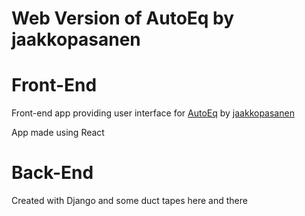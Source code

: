 # Web Version of AutoEq by jaakkopasanen

# Front-End

Front-end app providing user interface for [AutoEq](https://github.com/jaakkopasanen/AutoEq) by [jaakkopasanen](https://github.com/jaakkopasanen)

App made using React

# Back-End
Created with Django and some duct tapes here and there

